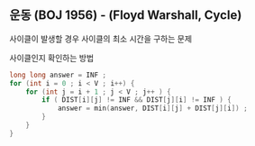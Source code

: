 ## 운동 (BOJ 1956) - (Floyd Warshall, Cycle) 

사이클이 발생할 경우 사이클의 최소 시간을 구하는 문제

사이클인지 확인하는 방법

```C++ 
long long answer = INF ; 
for (int i = 0 ; i < V ; i++) { 
    for (int j = i + 1 ; j < V ; j++ ) {
        if ( DIST[i][j] != INF && DIST[j][i] != INF ) { 
            answer = min(answer, DIST[i][j] + DIST[j][i]) ; 
        }
    }
}
```